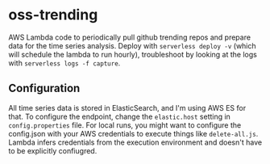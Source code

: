 # oss-trending
 
AWS Lambda code to periodically pull github trending repos and prepare data for the time series analysis. Deploy with `serverless deploy -v` (which will schedule the lambda to run hourly), troubleshoot by looking at the logs with `serverless logs -f capture`. 

## Configuration

All time series data is stored in ElasticSearch, and I'm using AWS ES for that. To configure the endpoint, change  the `elastic.host` setting in `config.properties` file. For local runs, you might want to configure the config.json with your AWS credentials to execute things like `delete-all.js`. Lambda infers credentials from the execution environment and doesn't have to be explicitly confiugred.
